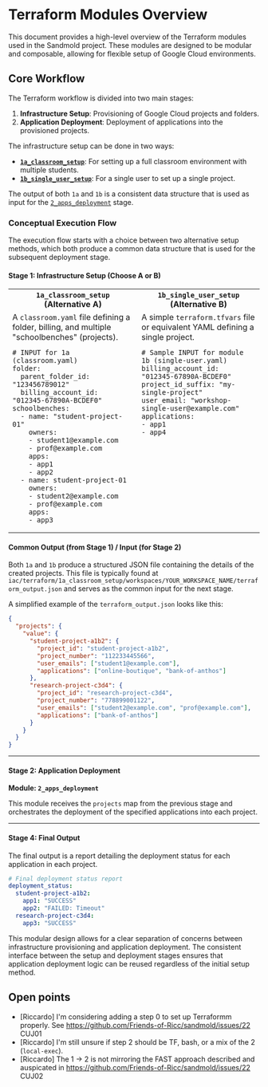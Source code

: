 # Terraform Modules Overview

This document provides a high-level overview of the Terraform modules used in the Sandmold project. These modules are designed to be modular and composable, allowing for flexible setup of Google Cloud environments.

## Core Workflow

The Terraform workflow is divided into two main stages:

1.  **Infrastructure Setup**: Provisioning of Google Cloud projects and folders.
2.  **Application Deployment**: Deployment of applications into the provisioned projects.

The infrastructure setup can be done in two ways:

*   **[`1a_classroom_setup`](../iac/terraform/1a_classroom_setup/)**: For setting up a full classroom environment with multiple students.
*   **[`1b_single_user_setup`](../iac/terraform/1b_single_user_setup/)**: For a single user to set up a single project.

The output of both `1a` and `1b` is a consistent data structure that is used as input for the [`2_apps_deployment`](../iac/terraform/2_apps_deployment/) stage.

### Conceptual Execution Flow

The execution flow starts with a choice between two alternative setup methods, which both produce a common data structure that is used for the subsequent deployment stage.

#### **Stage 1: Infrastructure Setup (Choose A or B)**

<table>
  <tr>
    <th><code>1a_classroom_setup</code> (Alternative A)</th>
    <th><code>1b_single_user_setup</code> (Alternative B)</th>
  </tr>
  <tr>
    <td valign="top">A <code>classroom.yaml</code> file defining a folder, billing, and multiple "schoolbenches" (projects).
      <pre><code># INPUT for 1a (classroom.yaml)
folder:
  parent_folder_id: "123456789012"
  billing_account_id: "012345-67890A-BCDEF0"
schoolbenches:
  - name: "student-project-01"
    owners:
    - student1@example.com
    - prof@example.com
    apps:
    - app1
    - app2
  - name: student-project-01
    owners:
    - student2@example.com
    - prof@example.com
    apps:
    - app3
</code></pre>
    </td>
    <td valign="top">A simple <code>terraform.tfvars</code> file or equivalent YAML defining a single project.
      <pre><code># Sample INPUT for module 1b (single-user.yaml)
billing_account_id: "012345-67890A-BCDEF0"
project_id_suffix: "my-single-project"
user_email: "workshop-single-user@example.com"
applications:
- app1
- app4
</code></pre>
    </td>
  </tr>
</table>


#### **Common Output (from Stage 1) / Input (for Stage 2)**

Both `1a` and `1b` produce a structured JSON file containing the details of the created projects. This file is typically found at `iac/terraform/1a_classroom_setup/workspaces/YOUR_WORKSPACE_NAME/terraform_output.json` and serves as the common input for the next stage.

A simplified example of the `terraform_output.json` looks like this:

```json
{
  "projects": {
    "value": {
      "student-project-a1b2": {
        "project_id": "student-project-a1b2",
        "project_number": "112233445566",
        "user_emails": ["student1@example.com"],
        "applications": ["online-boutique", "bank-of-anthos"]
      },
      "research-project-c3d4": {
        "project_id": "research-project-c3d4",
        "project_number": "778899001122",
        "user_emails": ["student2@example.com", "prof@example.com"],
        "applications": ["bank-of-anthos"]
      }
    }
  }
}
```

---

#### **Stage 2: Application Deployment**

**Module: `2_apps_deployment`**

This module receives the `projects` map from the previous stage and orchestrates the deployment of the specified applications into each project.

---

#### **Stage 4: Final Output**

The final output is a report detailing the deployment status for each application in each project.

```yaml
# Final deployment status report
deployment_status:
  student-project-a1b2:
    app1: "SUCCESS"
    app2: "FAILED: Timeout"
  research-project-c3d4:
    app3: "SUCCESS"
```

This modular design allows for a clear separation of concerns between infrastructure provisioning and application deployment. The consistent interface between the setup and deployment stages ensures that application deployment logic can be reused regardless of the initial setup method.

## Open points

* [Riccardo] I'm considering adding a step 0 to set up Terraformm properly. See https://github.com/Friends-of-Ricc/sandmold/issues/22 CUJ01
* [Riccardo] I'm still unsure if step 2 should be TF, bash, or a mix of the 2 (`local-exec`).
* [Riccardo] The 1 -> 2 is not mirroring the FAST approach described and auspicated in https://github.com/Friends-of-Ricc/sandmold/issues/22 CUJ02
